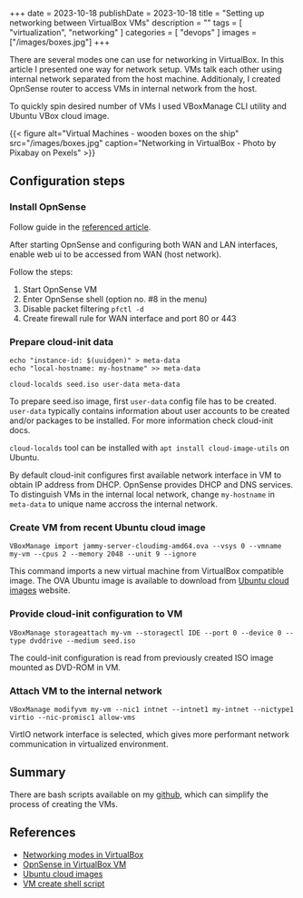+++ 
date = 2023-10-18
publishDate = 2023-10-18
title = "Setting up networking between VirtualBox VMs"
description = ""
tags = [
    "virtualization",
    "networking"
]
categories = [
    "devops"
]
images = ["/images/boxes.jpg"]
+++

There are several modes one can use for networking in VirtualBox. In this article I presented one way for network setup.
VMs talk each other using internal network separated from the host machine. Additionaly, I created OpnSense router to access VMs in internal network from the host.

To quickly spin desired number of VMs I used VBoxManage CLI utility and Ubuntu VBox cloud image.

{{< figure alt="Virtual Machines - wooden boxes on the ship" src="/images/boxes.jpg" caption="Networking in VirtualBox - Photo by Pixabay on Pexels" >}}

## Configuration steps

### Install OpnSense

Follow guide in the [referenced article](https://techsphinx.com/hacking/install-opnsense-on-virtualbox/).

After starting OpnSense and configuring both WAN and LAN interfaces, enable web ui to be accessed from WAN (host network).

Follow the steps:

1. Start OpnSense VM
1. Enter OpnSense shell (option no. #8 in the menu)
1. Disable packet filtering `pfctl -d`
1. Create firewall rule for WAN interface and port 80 or 443

### Prepare cloud-init data

```shell
echo "instance-id: $(uuidgen)" > meta-data
echo "local-hostname: my-hostname" >> meta-data

cloud-localds seed.iso user-data meta-data
```

To prepare seed.iso image, first `user-data` config file has to be created. `user-data` typically contains information about user accounts to be created and/or packages to be installed. For more information check cloud-init docs.

`cloud-localds` tool can be installed with `apt install cloud-image-utils` on Ubuntu.

By default cloud-init configures first available network interface in VM to obtain IP address from DHCP. OpnSense provides DHCP and DNS services. To distinguish VMs in the internal local network, change `my-hostname` in `meta-data` to unique name accross the internal network.

### Create VM from recent Ubuntu cloud image

```shell
VBoxManage import jammy-server-cloudimg-amd64.ova --vsys 0 --vmname my-vm --cpus 2 --memory 2048 --unit 9 --ignore
```

This command imports a new virtual machine from VirtualBox compatible image.
The OVA Ubuntu image is available to download from [Ubuntu cloud images](https://cloud-images.ubuntu.com/) website.

### Provide cloud-init configuration to VM

```shell
VBoxManage storageattach my-vm --storagectl IDE --port 0 --device 0 --type dvddrive --medium seed.iso
```

The could-init configuration is read from previously created ISO image mounted as DVD-ROM in VM.

### Attach VM to the internal network

```shell
VBoxManage modifyvm my-vm --nic1 intnet --intnet1 my-intnet --nictype1 virtio --nic-promisc1 allow-vms
```

VirtIO network interface is selected, which gives more performant network communication in virtualized environment.

## Summary

There are bash scripts available on my [github](https://github.com/frenchu/vbox-vm-setup), which can simplify the process of creating the VMs.

## References

* [Networking modes in VirtualBox](https://www.nakivo.com/blog/virtualbox-network-setting-guide/)
* [OpnSense in VirtualBox VM](https://techsphinx.com/hacking/install-opnsense-on-virtualbox/)
* [Ubuntu cloud images](https://cloud-images.ubuntu.com/)
* [VM create shell script](https://github.com/frenchu/vbox-vm-setup)
